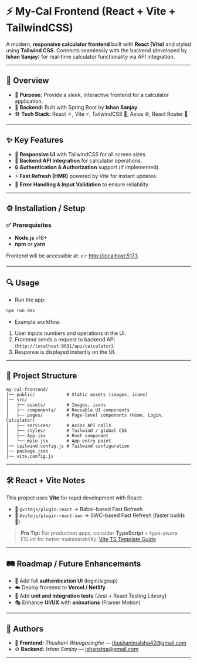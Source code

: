 # ⚡ My-Cal Frontend (React + Vite + TailwindCSS)

A modern, **responsive calculator frontend** built with **React (Vite)** and styled using **Tailwind CSS**.
Connects seamlessly with the backend (developed by **Ishan Sanjay**) for real-time calculator functionality via API integration.

---

## 📝 Overview

* 📌 **Purpose:** Provide a sleek, interactive frontend for a calculator application.
* 🔗 **Backend:** Built with Spring Boot by **Ishan Sanjay**.
* 🛠 **Tech Stack:** React ⚛️, Vite ⚡, TailwindCSS 🎨, Axios 🌐, React Router 🚦

---

## ✨ Key Features

* 🎨 **Responsive UI** with TailwindCSS for all screen sizes.
* 🔗 **Backend API Integration** for calculator operations.
* 🔒 **Authentication & Authorization** support (if implemented).
* ⚡ **Fast Refresh (HMR)** powered by Vite for instant updates.
* 🛑 **Error Handling & Input Validation** to ensure reliability.

---

## ⚙️ Installation / Setup

### ✅ Prerequisites

* **Node.js** v18+
* **npm** or **yarn**

Frontend will be accessible at: 👉 [http://localhost:5173](http://localhost:5173)

---

## 🔍 Usage

* Run the app:

```bash
npm run dev
```

* Example workflow:

1. User inputs numbers and operations in the UI.
2. Frontend sends a request to backend API (`http://localhost:8081/api/calculator`).
3. Response is displayed instantly on the UI.

---

## 📂 Project Structure

```
my-cal-frontend/
│── public/            # Static assets (images, icons)
│── src/
│   ├── assets/        # Images, icons
│   ├── components/    # Reusable UI components
│   ├── pages/         # Page-level components (Home, Login, Calculator)
│   ├── services/      # Axios API calls
│   ├── styles/        # Tailwind / global CSS
│   ├── App.jsx        # Root component
│   └── main.jsx       # App entry point
│── tailwind.config.js # Tailwind configuration
│── package.json
│── vite.config.js
```

---

## 🛠 React + Vite Notes

This project uses **Vite** for rapid development with React:

* 🔹 `@vitejs/plugin-react` → Babel-based Fast Refresh
* 🔹 `@vitejs/plugin-react-swc` → SWC-based Fast Refresh (faster builds 🚀)

> **Pro Tip:** For production apps, consider **TypeScript** + type-aware ESLint for better maintainability.
> [Vite TS Template Guide](https://vitejs.dev/guide/)

---

## 🛤 Roadmap / Future Enhancements

* 🔐 Add full **authentication UI** (login/signup)
* ☁️ Deploy frontend to **Vercel / Netlify**
* 🧪 Add **unit and integration tests** (Jest + React Testing Library)
* 🎭 Enhance **UI/UX** with **animations** (Framer Motion)

---

## 👥 Authors

* 🎨 **Frontend:** *Thushani Wanigasinghe* — [thushanimalsha42@gmail.com](mailto:thushanimalsha42@gmail.com)
* ⚙️ **Backend:** *Ishan Sanjay* — [ishanstga@gmail.com](mailto:ishanstga@gmail.com)

---
